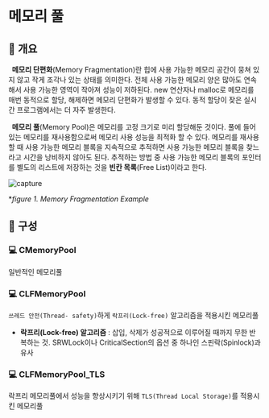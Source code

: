 # 메모리 풀
## 📢 개요
 **메모리 단편화**(Memory Fragmentation)란 힙에 사용 가능한 메모리 공간이 뭉쳐 있지 않고 작게 조각나 있는 상태를 의미한다. 전체 사용 가능한 메모리 양은 많아도 연속해서 사용 가능한 영역이 작아져 성능이 저하된다. new 연산자나 malloc로 메모리를 매번 동적으로 할당, 해제하면 메모리 단편화가 발생할 수 있다. 동적 할당이 잦은 실시간 프로그램에서는 더 자주 발생한다.
  
 **메모리 풀**(Memory Pool)은 메모리를 고정 크기로 미리 할당해둔 것이다. 풀에 들어있는 메모리를 재사용함으로써 메모리 사용 성능을 최적화 할 수 있다. 메모리를 재사용할 때 사용 가능한 메모리 블록을 지속적으로 추적하면 사용 가능한 메모리 블록을 찾느라고 시간을 낭비하지 않아도 된다. 추적하는 방법 중 사용 가능한 메모리 블록의 포인터를 별도의 리스트에 저장하는 것을 **빈칸 목록**(Free List)이라고 한다.
  
  ![capture](https://www.oreilly.com/library/view/unity-2017-game/9781788392365/assets/cd05d279-9a5f-4620-9d02-e44183044217.png)
  
  **figure 1. Memory Fragmentation Example*
   
## 📑 구성
### 💻 CMemoryPool
일반적인 메모리풀
### 💻 CLFMemoryPool
`쓰레드 안전(Thread- safety)`하게 `락프리(Lock-free)` 알고리즘을 적용시킨 메모리풀

* **락프리(Lock-free) 알고리즘** : 삽입, 삭제가 성공적으로 이루어질 때까지 무한 반복하는 것. SRWLock이나 CriticalSection의 옵션 중 하나인 스핀락(Spinlock)과 유사

### 💻 CLFMemoryPool_TLS
락프리 메모리풀에서 성능을 향상시키기 위해 `TLS(Thread Local Storage)`를 적용시킨 메모리풀
